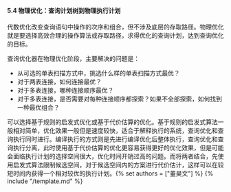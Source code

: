 #### 5.4 物理优化：查询计划树到物理执行计划

代数优化改变查询语句中操作的次序和组合，但不涉及底层的存取路径。物理优化就是要选择高效合理的操作算法或存取路径，求得优化的查询计划，达到查询优化的目标。

查询优化器在物理优化阶段，主要解决的问题是：

- 从可选的单表扫描方式中，挑选什么样的单表扫描方式最优？
- 对于两表连接，如何连接最优？
- 对于多表连接，哪种连接顺序最优？
- 对于多表连接，是否需要对每种连接顺序都探索？如果不全部探索，如何找到一种最优组合？

可以选择基于规则的启发式优化或基于代价估算的优化。基于规则的启发式算法一般相对简单，优化效果一般但是速度较快，适合于解释执行的系统，查询优化和查询执行同时进行。编译执行的方式则是先进行编译优化后整体执行，查询优化和查询执行分离，此时使用基于代价估算的优化更容易获得更好的优化效果，但是可能会面临执行计划的选择空间很大，优化时间开销过高的问题。而将两者结合，先使用启发式算法限制候选空间，对于候选空间内的方案进行代价估计，这样可以在较短时间内获得一个相对较优的执行计划。{% set authors = ["董昊文"] %}
{% include "/template.md" %}
